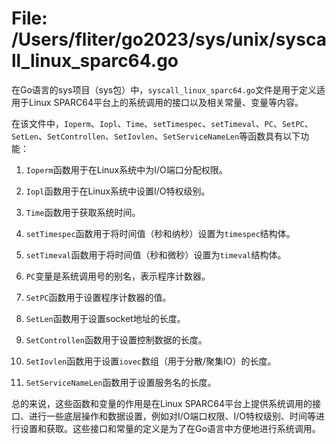 # File: /Users/fliter/go2023/sys/unix/syscall_linux_sparc64.go

在Go语言的sys项目（sys包）中，`syscall_linux_sparc64.go`文件是用于定义适用于Linux SPARC64平台上的系统调用的接口以及相关常量、变量等内容。

在该文件中，`Ioperm`、`Iopl`、`Time`、`setTimespec`、`setTimeval`、`PC`、`SetPC`、`SetLen`、`SetControllen`、`SetIovlen`、`SetServiceNameLen`等函数具有以下功能：

1. `Ioperm`函数用于在Linux系统中为I/O端口分配权限。

2. `Iopl`函数用于在Linux系统中设置I/O特权级别。

3. `Time`函数用于获取系统时间。

4. `setTimespec`函数用于将时间值（秒和纳秒）设置为`timespec`结构体。

5. `setTimeval`函数用于将时间值（秒和微秒）设置为`timeval`结构体。

6. `PC`变量是系统调用号的别名，表示程序计数器。

7. `SetPC`函数用于设置程序计数器的值。

8. `SetLen`函数用于设置socket地址的长度。

9. `SetControllen`函数用于设置控制数据的长度。

10. `SetIovlen`函数用于设置`iovec`数组（用于分散/聚集IO）的长度。

11. `SetServiceNameLen`函数用于设置服务名的长度。

总的来说，这些函数和变量的作用是在Linux SPARC64平台上提供系统调用的接口、进行一些底层操作和数据设置，例如对I/O端口权限、I/O特权级别、时间等进行设置和获取。这些接口和常量的定义是为了在Go语言中方便地进行系统调用。

